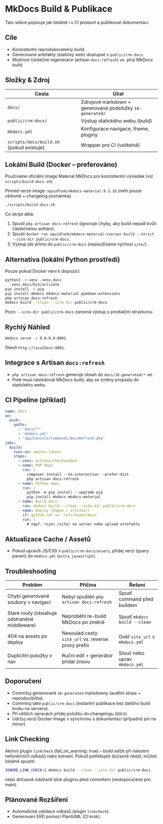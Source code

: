 # MkDocs Build & Publikace

Tato sekce popisuje jak lokálně i v CI postavit a publikovat dokumentaci.

## Cíle
- Konzistentní reprodukovatelný build.
- Generované artefakty (statický web) dostupné v `public/crm-docs`.
- Možnost částečné regenerace (artisan `docs:refresh`) vs. plný MkDocs build.

## Složky & Zdroj
| Cesta | Účel |
|-------|------|
| `docs/` | Zdrojové markdown + generované podsložky `16-generated/` |
| `public/crm-docs/` | Výstup statického webu (build) |
| `mkdocs.yml` | Konfigurace navigace, theme, pluginy |
| `scripts/docs/build.sh` (pokud existuje) | Wrapper pro CI (volitelně) |

## Lokální Build (Docker – preferováno)
Používáme oficiální image Material MkDocs pro konzistentní výsledek (viz `scripts/build-docs.sh`).

Pinned verze image: `squidfunk/mkdocs-material:9.5.18` (měň pouze vědomě + changelog poznámka).

```bash
./scripts/build-docs.sh
```

Co skript dělá:
1. Spustí `php artisan docs:refresh` (ignoruje chyby, aby build nepadl kvůli částečnému selhání).
2. Spustí `docker run squidfunk/mkdocs-material:<verze> build --strict --site-dir public/crm-docs`.
3. Výstup jde přímo do `public/crm-docs` (nepoužíváme výchozí `site/`).

## Alternativa (lokální Python prostředí)
Pouze pokud Docker není k dispozici:
```bash
python3 -m venv .venv_docs
. .venv_docs/bin/activate
pip install -U pip
pip install mkdocs mkdocs-material pymdown-extensions
php artisan docs:refresh
mkdocs build --clean --site-dir public/crm-docs
```
Pozn: `--site-dir public/crm-docs` zarovná výstup s produkční strukturou.

## Rychlý Náhled
```bash
mkdocs serve -a 0.0.0.0:8001
```
Otevři `http://localhost:8001`.

## Integrace s Artisan `docs:refresh`
- `php artisan docs:refresh` generuje obsah do `docs/16-generated/*.md`.
- Poté musí následovat MkDocs build, aby se změny propsaly do statického webu.

## CI Pipeline (příklad)
```yaml
name: Docs
on:
  push:
    paths:
      - 'docs/**'
      - 'mkdocs.yml'
      - 'app/Console/Commands/DocsRefresh.php'
jobs:
  build:
    runs-on: ubuntu-latest
    steps:
      - uses: actions/checkout@v4
      - name: PHP deps
        run: |
          composer install --no-interaction --prefer-dist
          php artisan docs:refresh
      - name: Python deps
        run: |
          python -m pip install --upgrade pip
          pip install mkdocs mkdocs-material
      - name: Build docs
        run: mkdocs build --clean --site-dir public/crm-docs
      - name: Deploy (Pages / artifact)
        if: github.ref == 'refs/heads/main'
        run: |
          # např. rsync /site/ na server nebo upload artefaktu
```

## Aktualizace Cache / Assetů
- Pokud upravíš JS/CSS v `public/crm-docs/assets`, přidej verzi (query param) do `mkdocs.yml` (`extra_javascript`).

## Troubleshooting
| Problém | Příčina | Řešení |
|---------|---------|--------|
| Chybí generované soubory v navigaci | Nebyl spuštěn `php artisan docs:refresh` | Spusť command před buildem |
| Staré routy (obsahuje odstraněné middleware) | Neproběhl re-build MkDocs po změně | Spusť `mkdocs build --clean` |
| 404 na assets po deploy | Nesoulad cesty `site_url` vs. reverse proxy prefix | Ověř `site_url` v `mkdocs.yml` |
| Duplicitní položky v nav | Ruční edit + generátor přidal znovu | Slouč nebo uprav `mkdocs.yml` |

## Doporučení
- Commituj generované `16-generated` markdowny (auditní stopa + reproducibilita).
- Commituj také `public/crm-docs` (instantní publikace bez dalšího build kroku na serveru).
- Při větších úpravách přidej položku do changelogu (`DOCS`).
- Udržuj verzi Docker image v synchronu s dokumentací (případně pin na minor).

## Link Checking
Aktivní plugin `linkcheck` (fail_on_warning: true) – build selže při nalezení nefunkčních odkazů nebo kotvení. Pokud potřebuješ dočasně obejít, můžeš lokálně spustit:

```bash
IGNORE_LINK_CHECK=1 mkdocs build --clean --site-dir public/crm-docs
```

nebo dočasně odstranit blok pluginu před commitem (nedoporučeno pro main).

## Plánované Rozšíření
- Automatická validace odkazů (plugin `linkcheck`).
- Generování ERD pomocí PlantUML (CI krok).
